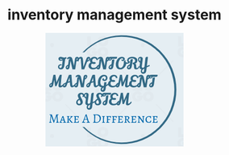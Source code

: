 
  <h1 align=center>inventory management system</h1>
  <div style="text-align:center"><img src="/asset/image/logo.png" alt="Inventory Management System Logo"/></div>
  
